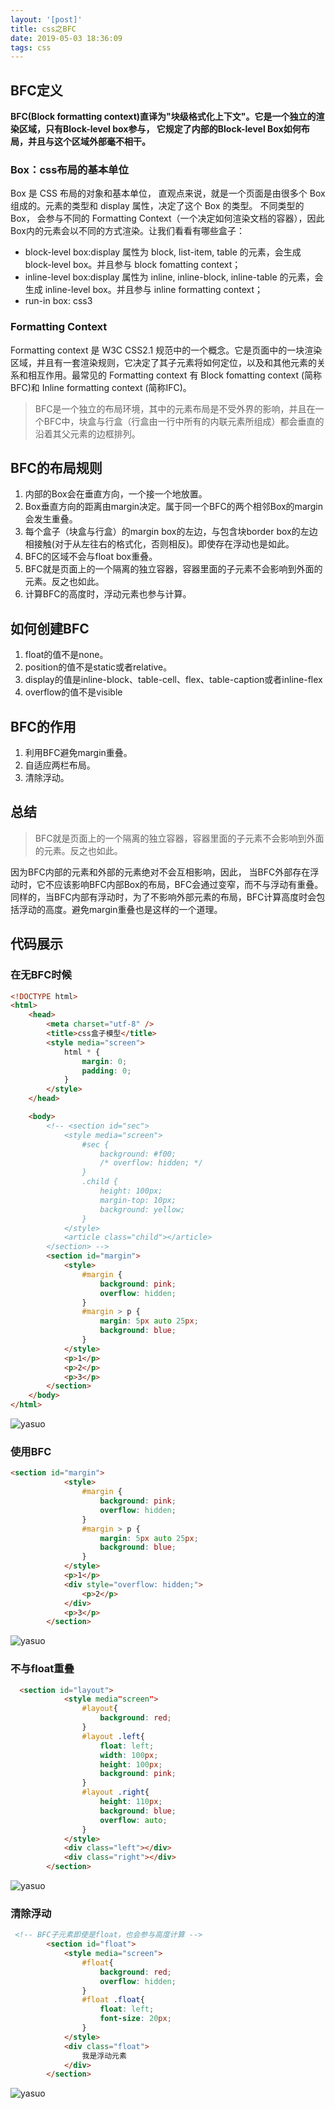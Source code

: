 ```yaml
---
layout: '[post]'
title: css之BFC
date: 2019-05-03 18:36:09
tags: css
---
```

## BFC定义
**BFC(Block formatting context)直译为"块级格式化上下文"。它是一个独立的渲染区域，只有Block-level box参与， 它规定了内部的Block-level Box如何布局，并且与这个区域外部毫不相干。**
<!-- more -->
### Box：css布局的基本单位
Box 是 CSS 布局的对象和基本单位， 直观点来说，就是一个页面是由很多个 Box 组成的。元素的类型和 display 属性，决定了这个 Box 的类型。 不同类型的 Box， 会参与不同的 Formatting Context（一个决定如何渲染文档的容器），因此Box内的元素会以不同的方式渲染。让我们看看有哪些盒子：

- block-level box:display 属性为 block, list-item, table 的元素，会生成 block-level box。并且参与 block fomatting context；
- inline-level box:display 属性为 inline, inline-block, inline-table 的元素，会生成 inline-level box。并且参与 inline formatting context；
- run-in box: css3

### Formatting Context
Formatting context 是 W3C CSS2.1 规范中的一个概念。它是页面中的一块渲染区域，并且有一套渲染规则，它决定了其子元素将如何定位，以及和其他元素的关系和相互作用。最常见的 Formatting context 有 Block fomatting context (简称BFC)和 Inline formatting context (简称IFC)。
> BFC是一个独立的布局环境，其中的元素布局是不受外界的影响，并且在一个BFC中，块盒与行盒（行盒由一行中所有的内联元素所组成）都会垂直的沿着其父元素的边框排列。

## BFC的布局规则
1. 内部的Box会在垂直方向，一个接一个地放置。
2. Box垂直方向的距离由margin决定。属于同一个BFC的两个相邻Box的margin会发生重叠。
3. 每个盒子（块盒与行盒）的margin box的左边，与包含块border box的左边相接触(对于从左往右的格式化，否则相反)。即使存在浮动也是如此。
4. BFC的区域不会与float box重叠。
5. BFC就是页面上的一个隔离的独立容器，容器里面的子元素不会影响到外面的元素。反之也如此。
6. 计算BFC的高度时，浮动元素也参与计算。
## 如何创建BFC
1. float的值不是none。
2. position的值不是static或者relative。
3. display的值是inline-block、table-cell、flex、table-caption或者inline-flex
4. overflow的值不是visible

## BFC的作用
1. 利用BFC避免margin重叠。
2. 自适应两栏布局。
3. 清除浮动。

## 总结
> BFC就是页面上的一个隔离的独立容器，容器里面的子元素不会影响到外面的元素。反之也如此。

因为BFC内部的元素和外部的元素绝对不会互相影响，因此， 当BFC外部存在浮动时，它不应该影响BFC内部Box的布局，BFC会通过变窄，而不与浮动有重叠。同样的，当BFC内部有浮动时，为了不影响外部元素的布局，BFC计算高度时会包括浮动的高度。避免margin重叠也是这样的一个道理。

## 代码展示
### 在无BFC时候

```html
<!DOCTYPE html>
<html>
	<head>
		<meta charset="utf-8" />
		<title>css盒子模型</title>
		<style media="screen">
			html * {
				margin: 0;
				padding: 0;
			}
		</style>
	</head>

	<body>
		<!-- <section id="sec">
			<style media="screen">
				#sec {
					background: #f00;
					/* overflow: hidden; */
				}
				.child {
					height: 100px;
					margin-top: 10px;
					background: yellow;
				}
			</style>
			<article class="child"></article>
        </section> -->
		<section id="margin">
			<style>
				#margin {
					background: pink;
					overflow: hidden;
				}
				#margin > p {
					margin: 5px auto 25px;
					background: blue;
				}
			</style>
			<p>1</p>
			<p>2</p>
			<p>3</p>
		</section>
	</body>
</html>

```
![yasuo](wubfc.png)

### 使用BFC

```html
<section id="margin">
			<style>
				#margin {
					background: pink;
					overflow: hidden;
				}
				#margin > p {
					margin: 5px auto 25px;
					background: blue;
				}
			</style>
			<p>1</p>
			<div style="overflow: hidden;">
                <p>2</p>
            </div>
			<p>3</p>
		</section>
```
![yasuo](bfc.png)

### 不与float重叠

```html
  <section id="layout">
            <style media"screen">
                #layout{
                    background: red;
                }
                #layout .left{
                    float: left;
                    width: 100px;
                    height: 100px;
                    background: pink;
                }
                #layout .right{
                    height: 110px;
                    background: blue;
                    overflow: auto;
                }
            </style>
            <div class="left"></div>
            <div class="right"></div>
        </section>
```
![yasuo](margin.png)

### 清除浮动

```html
 <!-- BFC子元素即使是float，也会参与高度计算 -->
        <section id="float">
            <style media="screen">
                #float{
                    background: red;
                    overflow: hidden;
                }
                #float .float{
                    float: left;
                    font-size: 20px;
                }
            </style>
            <div class="float">
                我是浮动元素
            </div>
        </section>
```
![yasuo](float.png)


